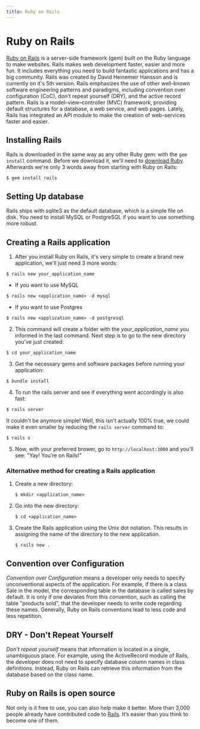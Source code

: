 ```yaml
---
title: Ruby on Rails
---
```


# Ruby on Rails
[Ruby on Rails](http://rubyonrails.org/) is a server-side framework (gem) built on the Ruby language to make websites. Rails makes web development faster, easier and more fun. It includes everything you need to build fantastic applications and has a big community. Rails was created by David Heinemeir Hansson and is currently on it's 5th version. Rails emphasizes the use of other well-known software engineering patterns and paradigms, including convention over configuration (CoC), don't repeat yourself (DRY), and the active record pattern. Rails is a model–view–controller (MVC) framework, providing default structures for a database, a web service, and web pages. Lately, Rails has integrated an API module to make the creation of web-services faster and easier.

## Installing Rails
Rails is downloaded in the same way as any other Ruby gem: with the `gem install` command. Before we download it, we'll need to <a href='https://www.ruby-lang.org' target='_blank' rel='nofollow'>download Ruby</a>. Afterwards we're only 3 words away from starting with Ruby on Rails:

```shell
$ gem install rails
```
## Setting Up database
Rails ships with sqlite3 as the default database, which is a simple file on disk. You need to install MySQL or PostgreSQL if you want to use something more robust.

## Creating a Rails application

1. After you install Ruby on Rails, it's very simple to create a brand new application, we'll just need 3 more words:
```shell
$ rails new your_application_name
```
  * If you want to use MySQL
  ```shell
  $ rails new <application_name> -d mysql
  ```
  * If you want to use Postgres
  ```shell
  $ rails new <application_name> -d postgresql
  ```

2. This command will create a folder with the *your_application_name* you informed in the last command. Next step is to go to the new directory you've just created:
```shell
$ cd your_application_name
```

3. Get the necessary gems and software packages before running your application:
```shell
$ bundle install
```

4. To run the rails server and see if everything went accordingly is also fast:
```shell
$ rails server
```
It couldn't be anymore simple! Well, this isn't actually 100% true, we could make it even smaller by reducing the `rails server` command to:
```shell
$ rails s
```

5. Now, with your preferred brower, go to `http://localhost:3000` and you'll see: "Yay! You’re on Rails!"

### Alternative method for creating a Rails application  

1. Create a new directory:  
    ```shell
    $ mkdir <application_name>
    ```    

2. Go into the new directory:  
    ```shell
    $ cd <application_name>
    ```  

3. Create the Rails application using the Unix dot notation. This results in assigning the name of the directory to the new application.  
    ```shell
    $ rails new .
    ```

## Convention over Configuration
*Convention over Configuration* means a developer only needs to specify unconventional aspects of the application. For example, if there is a class Sale in the model, the corresponding table in the database is called sales by default. It is only if one deviates from this convention, such as calling the table "products sold", that the developer needs to write code regarding these names. Generally, Ruby on Rails conventions lead to less code and less repetition.

## DRY - Don't Repeat Yourself
*Don't repeat yourself* means that information is located in a single, unambiguous place. For example, using the ActiveRecord module of Rails, the developer does not need to specify database column names in class definitions. Instead, Ruby on Rails can retrieve this information from the database based on the class name.

## Ruby on Rails is open source 
Not only is it free to use, you can also help make it better. More than 3,000 people already have contributed code to [Rails](https://github.com/rails/rails). It’s easier than you think to become one of them.
